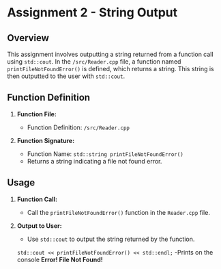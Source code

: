 # Assignment 2 - String Output

## Overview

This assignment involves outputting a string returned from a function call using `std::cout`. In the `/src/Reader.cpp` file, a function named `printFileNotFoundError()` is defined, which returns a string. This string is then outputted to the user with `std::cout`.

## Function Definition

1. **Function File:**
   - Function Definition: `/src/Reader.cpp`

2. **Function Signature:**
   - Function Name: `std::string printFileNotFoundError()`
   - Returns a string indicating a file not found error.

## Usage

1. **Function Call:**
   - Call the `printFileNotFoundError()` function in the `Reader.cpp` file.

2. **Output to User:**
   - Use `std::cout` to output the string returned by the function.

   `std::cout << printFileNotFoundError() << std::endl;`
   -Prints on the console **Error! File Not Found!**
